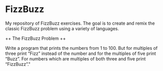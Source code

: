 # FizzBuzz

My repository of FizzBuzz exercises. The goal is to create and remix the classic FizzBuzz problem using a variety of languages. 

++ The FizzBuzz Problem ++

Write a program that prints the numbers from 1 to 100. But for multiples of three print “Fizz” instead of the number and for the multiples of five print “Buzz”. For numbers which are multiples of both three and five print “FizzBuzz”."
